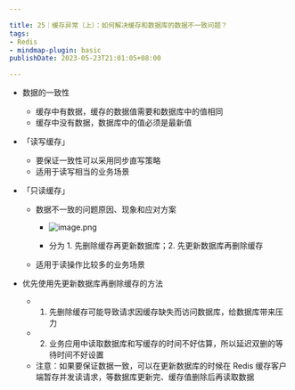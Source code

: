 ```yaml
---

title: 25｜缓存异常（上）：如何解决缓存和数据库的数据不一致问题？
tags:
- Redis
- mindmap-plugin: basic
publishDate: 2023-05-23T21:01:05+08:00

---
```


- 数据的一致性

  - 缓存中有数据，缓存的数据值需要和数据库中的值相同
  - 缓存中没有数据，数据库中的值必须是最新值

- 「读写缓存」

  - 要保证一致性可以采用同步直写策略
  - 适用于读写相当的业务场景

- 「只读缓存」

  - 数据不一致的问题原因、现象和应对方案
    - ![image.png](https://cdn.jsdelivr.net/gh/11ze/static/images/redis-25-1.png)

    - 分为 1. 先删除缓存再更新数据库；2. 先更新数据库再删除缓存

  - 适用于读操作比较多的业务场景

- 优先使用先更新数据库再删除缓存的方法

  - 1. 先删除缓存可能导致请求因缓存缺失而访问数据库，给数据库带来压力
  - 2. 业务应用中读取数据库和写缓存的时间不好估算，所以延迟双删的等待时间不好设置
  - 注意：如果要保证数据一致，可以在更新数据库的时候在 Redis 缓存客户端暂存并发读请求，等数据库更新完、缓存值删除后再读取数据
